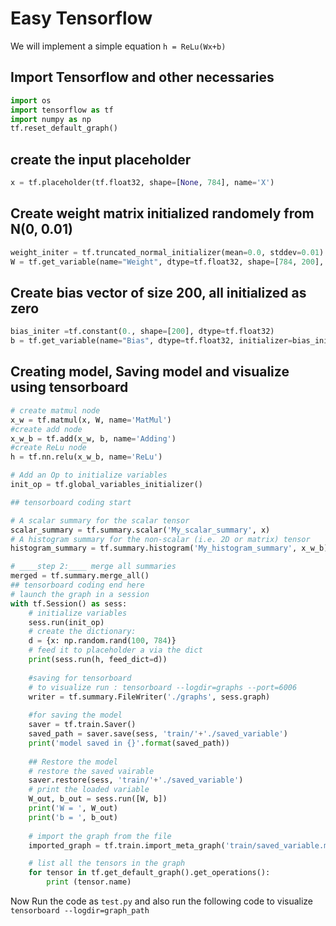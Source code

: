 # Easy Tensorflow

We will implement a simple equation ```h = ReLu(Wx+b)```

## Import Tensorflow and other necessaries
```python
import os
import tensorflow as tf
import numpy as np
tf.reset_default_graph()

```


## create the input placeholder
```python
x = tf.placeholder(tf.float32, shape=[None, 784], name='X')
```

## Create weight matrix initialized randomely from N(0, 0.01)
```python
weight_initer = tf.truncated_normal_initializer(mean=0.0, stddev=0.01)
W = tf.get_variable(name="Weight", dtype=tf.float32, shape=[784, 200], initializer=weight_initer)
```
## Create bias vector of size 200, all initialized as zero
```python
bias_initer =tf.constant(0., shape=[200], dtype=tf.float32)
b = tf.get_variable(name="Bias", dtype=tf.float32, initializer=bias_initer)

```
## Creating model, Saving model and visualize using tensorboard
```python
# create matmul node
x_w = tf.matmul(x, W, name='MatMul')
#create add node
x_w_b = tf.add(x_w, b, name='Adding')
#create ReLu node
h = tf.nn.relu(x_w_b, name='ReLu')

# Add an Op to initialize variables
init_op = tf.global_variables_initializer()

## tensorboard coding start

# A scalar summary for the scalar tensor
scalar_summary = tf.summary.scalar('My_scalar_summary', x)
# A histogram summary for the non-scalar (i.e. 2D or matrix) tensor
histogram_summary = tf.summary.histogram('My_histogram_summary', x_w_b)

# ____step 2:____ merge all summaries
merged = tf.summary.merge_all()
## tensorboard coding end here
# launch the graph in a session
with tf.Session() as sess:
    # initialize variables
    sess.run(init_op)
    # create the dictionary:
    d = {x: np.random.rand(100, 784)}
    # feed it to placeholder a via the dict 
    print(sess.run(h, feed_dict=d))
    
    #saving for tensorboard
    # to visualize run : tensorboard --logdir=graphs --port=6006
    writer = tf.summary.FileWriter('./graphs', sess.graph)
    
    #for saving the model
    saver = tf.train.Saver()
    saved_path = saver.save(sess, 'train/'+'./saved_variable')
    print('model saved in {}'.format(saved_path))
    
    ## Restore the model
    # restore the saved vairable
    saver.restore(sess, 'train/'+'./saved_variable')
    # print the loaded variable
    W_out, b_out = sess.run([W, b])
    print('W = ', W_out)
    print('b = ', b_out)
    
    # import the graph from the file
    imported_graph = tf.train.import_meta_graph('train/saved_variable.meta')

    # list all the tensors in the graph
    for tensor in tf.get_default_graph().get_operations():
        print (tensor.name)
```
Now Run the code as
```test.py```
and also run the following code to visualize
```tensorboard --logdir=graph_path```
